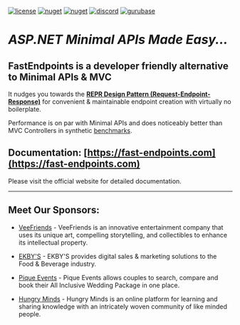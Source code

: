 [![license](https://img.shields.io/github/license/dj-nitehawk/FastEndpoints?color=blue&label=license&logo=Github&style=flat-square)](https://github.com/dj-nitehawk/FastEndpoints/blob/master/README.md) [![nuget](https://img.shields.io/nuget/v/FastEndpoints?label=version&logo=NuGet&style=flat-square)](https://www.nuget.org/packages/FastEndpoints) <!--[![tests](https://img.shields.io/azure-devops/tests/RyanGunner/FastEndpoints/7?color=blue&label=tests&logo=Azure%20DevOps&style=flat-square)](https://dev.azure.com/RyanGunner/FastEndpoints/_build/latest?definitionId=7)--> [![nuget](https://img.shields.io/nuget/dt/FastEndpoints?color=blue&label=downloads&logo=NuGet&style=flat-square)](https://www.nuget.org/packages/FastEndpoints) [![discord](https://img.shields.io/discord/933662816458645504?color=blue&label=discord&logo=discord&logoColor=white&style=flat-square)](https://discord.gg/ARGPxTukpr) [![gurubase](https://img.shields.io/badge/ask%20the%20ai%20guru-006BFF?color=blue&label=gurubase&style=flat-square)](https://gurubase.io/g/fastendpoints)

# *ASP.NET Minimal APIs Made Easy...*

## **FastEndpoints** is a developer friendly alternative to Minimal APIs & MVC

It nudges you towards the **[REPR Design Pattern (Request-Endpoint-Response)](https://deviq.com/design-patterns/repr-design-pattern)** for convenient & maintainable endpoint creation with virtually no boilerplate.

Performance is on par with Minimal APIs and does noticeably better than MVC Controllers in synthetic [benchmarks](https://fast-endpoints.com/benchmarks).

## Documentation: [https://fast-endpoints.com](https://fast-endpoints.com)

Please visit the official website for detailed documentation.

---

## Meet Our Sponsors:

- [VeeFriends](https://veefriends.com/) - VeeFriends is an innovative entertainment company that uses its unique art, compelling storytelling, and collectibles to enhance its intellectual property.

- [EKBY'S](#) - EKBY'S provides digital sales & marketing solutions to the Food & Beverage industry.

- [Pique Events](#) - Pique Events allows couples to search, compare and book their All Inclusive Wedding Package in one place.

- [Hungry Minds](#) - Hungry Minds is an online platform for learning and sharing knowledge with an intricately woven community of like minded people.
